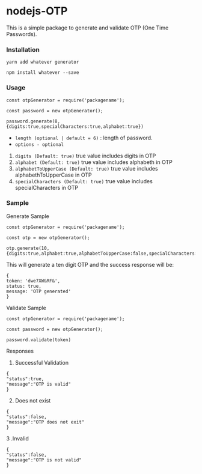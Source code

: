 # nodejs-OTP

This is a simple package to generate and validate OTP (One Time Passwords).

### Installation

```
yarn add whatever generator

npm install whatever --save

```

### Usage

```
const otpGenerator = require('packagename');

const password = new otpGenerator();

password.generate(8,{digits:true,specialCharacters:true,alphabet:true})

```

- `length (optional | default = 6)` : length of password.
- `options - optional`
 1. `digits (Default: true)` true value includes digits in OTP
 2. `alphabet (Default: true)` true value includes alphabeth in OTP
 3. `alphabetToUpperCase (Default: true)` true value includes alphabethToUpperCase in OTP
 4. `specialCharacters (Default: true)` true value includes specialCharacters in OTP
 
 
 ### Sample
 
Generate Sample
 ```
const otpGenerator = require('packagename');

const otp = new otpGenerator();

otp.generate(10,{digits:true,alphabet:true,alphabetToUpperCase:false,specialCharacters:true})

 ```
 
This will generate a ten digit OTP and the success response will be:
 
 ```
{
token: 'dwe7XW&RF&',
status: true,
message: 'OTP generated'
}
 
 ```
 
 
 Validate Sample
 
 ```
const otpGenerator = require('packagename');

const password = new otpGenerator();
 
password.validate(token)
 
 ```
 
 Responses
 
1. Successful Validation
 
```
{
"status":true,
"message":"OTP is valid"
}
```

2. Does not exist

```
{
"status":false,
"message":"OTP does not exit"
}
```

3 .Invalid

```
{
"status":false,
"message":"OTP is not valid"
}
```
